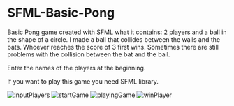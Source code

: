 # SFML-Basic-Pong

Basic Pong game created with SFML what it contains: 2 players and a ball in the shape of a circle.
I made a ball that collides between the walls and the bats.
Whoever reaches the score of 3 first wins.
Sometimes there are still problems with the collision between the bat and the ball.

Enter the names of the players at the beginning.

If you want to play this game you need SFML library.

![inputPlayers](https://user-images.githubusercontent.com/94991378/213696801-64024b0c-14e5-4b34-aee0-1157cd396146.PNG)
![startGame](https://user-images.githubusercontent.com/94991378/213696821-e4b3f769-ad21-4f19-a256-ebcd8fd1a08a.png)
![playingGame](https://user-images.githubusercontent.com/94991378/213696831-5568f629-6f2c-465a-8bee-2f6cf3cbc06c.png)
![winPlayer](https://user-images.githubusercontent.com/94991378/213696841-58fc94b8-5ef9-43a8-9347-3e681cde86da.png)
